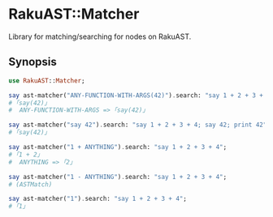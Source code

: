 # RakuAST::Matcher

Library for matching/searching for nodes on RakuAST.

## Synopsis

```raku
use RakuAST::Matcher;

say ast-matcher("ANY-FUNCTION-WITH-ARGS(42)").search: "say 1 + 2 + 3 + 4; say(42)";
# ｢say(42)｣
#  ANY-FUNCTION-WITH-ARGS => ｢say(42)｣

say ast-matcher("say 42").search: "say 1 + 2 + 3 + 4; say 42; print 42";
# ｢say(42)｣

say ast-matcher("1 + ANYTHING").search: "say 1 + 2 + 3 + 4";
# ｢1 + 2｣
#  ANYTHING => ｢2｣

say ast-matcher("1 - ANYTHING").search: "say 1 + 2 + 3 + 4";
# (ASTMatch)

say ast-matcher("1").search: "say 1 + 2 + 3 + 4";
# ｢1｣
```
